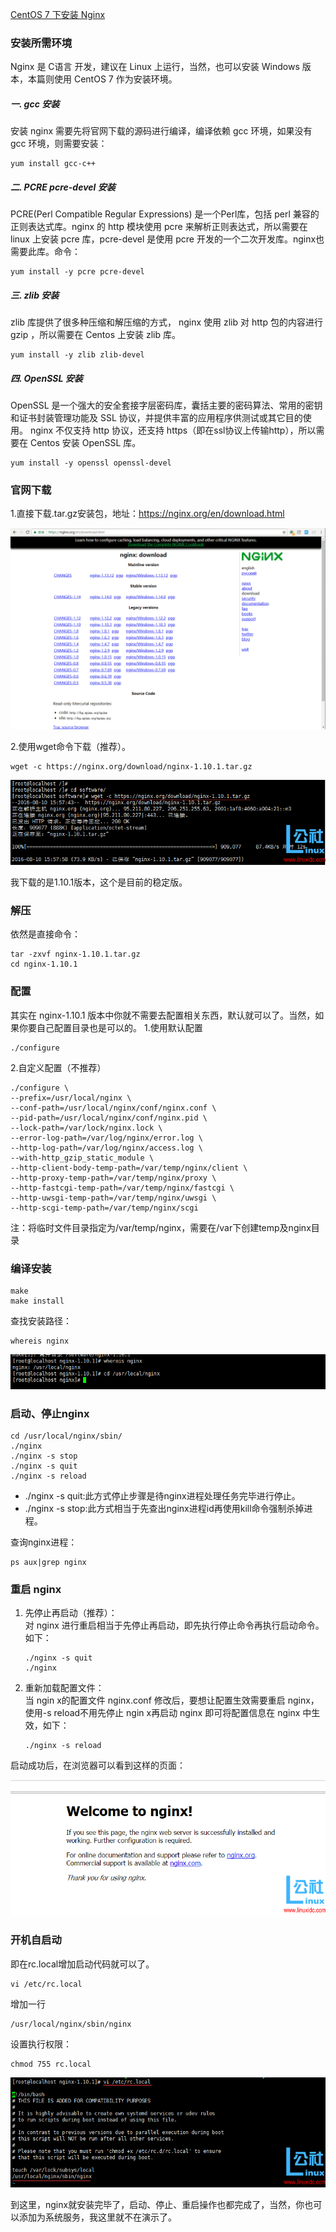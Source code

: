 [CentOS 7 下安装 Nginx](https://www.linuxidc.com/Linux/2016-09/134907.htm)

 
### 安装所需环境

Nginx 是 C语言 开发，建议在 Linux 上运行，当然，也可以安装 Windows 版本，本篇则使用 CentOS 7 作为安装环境。

##### 一. gcc 安装

安装 nginx 需要先将官网下载的源码进行编译，编译依赖 gcc 环境，如果没有 gcc 环境，则需要安装：
```
yum install gcc-c++
```

##### 二. PCRE pcre-devel 安装

PCRE(Perl Compatible Regular Expressions) 是一个Perl库，包括 perl 兼容的正则表达式库。nginx 的 http 模块使用 pcre 来解析正则表达式，所以需要在 linux 上安装 pcre 库，pcre-devel 是使用 pcre 开发的一个二次开发库。nginx也需要此库。命令：
```
yum install -y pcre pcre-devel
```

##### 三. zlib 安装
zlib 库提供了很多种压缩和解压缩的方式， nginx 使用 zlib 对 http 包的内容进行 gzip ，所以需要在 Centos 上安装 zlib 库。
```
yum install -y zlib zlib-devel
```

##### 四. OpenSSL 安装
OpenSSL 是一个强大的安全套接字层密码库，囊括主要的密码算法、常用的密钥和证书封装管理功能及 SSL 协议，并提供丰富的应用程序供测试或其它目的使用。
nginx 不仅支持 http 协议，还支持 https（即在ssl协议上传输http），所以需要在 Centos 安装 OpenSSL 库。
```
yum install -y openssl openssl-devel
```
### 官网下载
1.直接下载.tar.gz安装包，地址：https://nginx.org/en/download.html

![下载页面](img/nginx-download.png)

2.使用wget命令下载（推荐）。
```
wget -c https://nginx.org/download/nginx-1.10.1.tar.gz
```
![wget下载](img/nginx-wget.png)

我下载的是1.10.1版本，这个是目前的稳定版。

### 解压
依然是直接命令：
```
tar -zxvf nginx-1.10.1.tar.gz
cd nginx-1.10.1
```
### 配置
其实在 nginx-1.10.1 版本中你就不需要去配置相关东西，默认就可以了。当然，如果你要自己配置目录也是可以的。
1.使用默认配置
```
./configure
```
2.自定义配置（不推荐）
```
./configure \
--prefix=/usr/local/nginx \
--conf-path=/usr/local/nginx/conf/nginx.conf \
--pid-path=/usr/local/nginx/conf/nginx.pid \
--lock-path=/var/lock/nginx.lock \
--error-log-path=/var/log/nginx/error.log \
--http-log-path=/var/log/nginx/access.log \
--with-http_gzip_static_module \
--http-client-body-temp-path=/var/temp/nginx/client \
--http-proxy-temp-path=/var/temp/nginx/proxy \
--http-fastcgi-temp-path=/var/temp/nginx/fastcgi \
--http-uwsgi-temp-path=/var/temp/nginx/uwsgi \
--http-scgi-temp-path=/var/temp/nginx/scgi
```
注：将临时文件目录指定为/var/temp/nginx，需要在/var下创建temp及nginx目录

### 编译安装
```
make
make install
```
查找安装路径：
```
whereis nginx
```
![nginx路径](img/nginx-whereis.png)

### 启动、停止nginx
```
cd /usr/local/nginx/sbin/
./nginx 
./nginx -s stop
./nginx -s quit
./nginx -s reload
```
- ./nginx -s quit:此方式停止步骤是待nginx进程处理任务完毕进行停止。
- ./nginx -s stop:此方式相当于先查出nginx进程id再使用kill命令强制杀掉进程。

查询nginx进程：
```
ps aux|grep nginx
```
### 重启 nginx
1. 先停止再启动（推荐）：  
    对 nginx 进行重启相当于先停止再启动，即先执行停止命令再执行启动命令。如下：
    ```
    ./nginx -s quit
    ./nginx
    ```
2. 重新加载配置文件：  
    当 ngin x的配置文件 nginx.conf 修改后，要想让配置生效需要重启 nginx，使用-s reload不用先停止 ngin x再启动 nginx 即可将配置信息在 nginx 中生效，如下：
    ```
    ./nginx -s reload
    ```

启动成功后，在浏览器可以看到这样的页面：

![nginx欢迎界面](img/nginx-welcome.png)

### 开机自启动
即在rc.local增加启动代码就可以了。
```
vi /etc/rc.local
```
增加一行
```
/usr/local/nginx/sbin/nginx
```
设置执行权限：
```
chmod 755 rc.local
```
![rc脚本赋权](img/nginx-rclocal.png)

到这里，nginx就安装完毕了，启动、停止、重启操作也都完成了，当然，你也可以添加为系统服务，我这里就不在演示了。